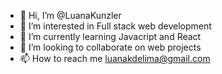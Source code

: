- 👋 Hi, I’m @LuanaKunzler
- 👀 I’m interested in Full stack web development
- 🌱 I’m currently learning Javacript and React
- 💞️ I’m looking to collaborate on web projects
- 📫 How to reach me luanakdelima@gmail.com

<!---
LuanaKunzler/LuanaKunzler is a ✨ special ✨ repository because its `README.md` (this file) appears on your GitHub profile.
You can click the Preview link to take a look at your changes.
--->
